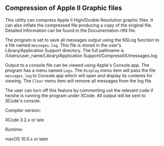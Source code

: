 ## Compression of Apple II Graphic files

This utility can compress Apple II High/Double Resolution graphic files. It can also inflate the compressed file producing a copy of the original file. Detailed Information can be found in the Documentation.rtfd file.

The program is set to save all messages output using the NSLog function to a file named `messages.log`. This file is stored in the user's Library/Application Support directory. The full pathname is /Users/user_name/Library/Application Support/CompressIIX/messages.log

Output to a console file can be viewed using Apple's Console.app. The program has a menu named `Logs`. The `Display` menu item will pass the file `messages.log` to Console.app which will open and display its contents for viewing. The `Clear` menu item will remove all messages from the log file.

The user can turn off this feature by commenting out the relevant code if he/she is running the program under XCode. All output will be sent to XCode's console.


Compiler version:

XCode 3.2.x or late

Runtime:

macOS 10.5.x or later
